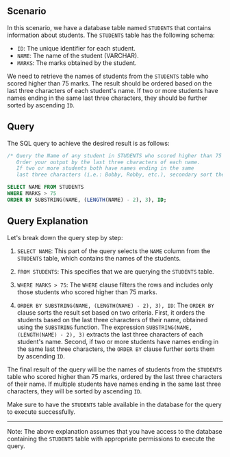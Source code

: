 ## Scenario
In this scenario, we have a database table named `STUDENTS` that contains information about students. The `STUDENTS` table has the following schema:

- `ID`: The unique identifier for each student.
- `NAME`: The name of the student (VARCHAR).
- `MARKS`: The marks obtained by the student.

We need to retrieve the names of students from the `STUDENTS` table who scored higher than 75 marks. The result should be ordered based on the last three characters of each student's name. If two or more students have names ending in the same last three characters, they should be further sorted by ascending `ID`.

## Query
The SQL query to achieve the desired result is as follows:

```sql
/* Query the Name of any student in STUDENTS who scored higher than 75 Marks.
   Order your output by the last three characters of each name.
   If two or more students both have names ending in the same
   last three characters (i.e.: Bobby, Robby, etc.), secondary sort them by ascending ID. */

SELECT NAME FROM STUDENTS 
WHERE MARKS > 75 
ORDER BY SUBSTRING(NAME, (LENGTH(NAME) - 2), 3), ID;
```

## Query Explanation
Let's break down the query step by step:

1. `SELECT NAME`: This part of the query selects the `NAME` column from the `STUDENTS` table, which contains the names of the students.

2. `FROM STUDENTS`: This specifies that we are querying the `STUDENTS` table.

3. `WHERE MARKS > 75`: The `WHERE` clause filters the rows and includes only those students who scored higher than 75 marks.

4. `ORDER BY SUBSTRING(NAME, (LENGTH(NAME) - 2), 3), ID`: The `ORDER BY` clause sorts the result set based on two criteria. First, it orders the students based on the last three characters of their name, obtained using the `SUBSTRING` function. The expression `SUBSTRING(NAME, (LENGTH(NAME) - 2), 3)` extracts the last three characters of each student's name. Second, if two or more students have names ending in the same last three characters, the `ORDER BY` clause further sorts them by ascending `ID`.

The final result of the query will be the names of students from the `STUDENTS` table who scored higher than 75 marks, ordered by the last three characters of their name. If multiple students have names ending in the same last three characters, they will be sorted by ascending `ID`.

Make sure to have the `STUDENTS` table available in the database for the query to execute successfully.

---

Note: The above explanation assumes that you have access to the database containing the `STUDENTS` table with appropriate permissions to execute the query.